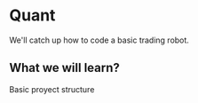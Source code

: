 # Quant
We'll catch up how to code a basic trading robot.

## What we will learn?
Basic proyect structure

